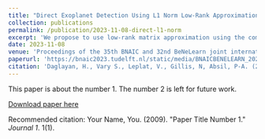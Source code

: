 ```yaml
---
title: "Direct Exoplanet Detection Using L1 Norm Low-Rank Approximation"
collection: publications
permalink: /publication/2023-11-08-direct-l1-norm
excerpt: 'We propose to use low-rank matrix approximation using the component-wise L1-norm for direct imaging of exoplanets. Exoplanet detection by direct imaging is a challenging task for three main reasons: (1) the host star is several orders of magnitude brighter than exoplanets, (2) the angular distance between exoplanets and star is usually very small, and (3) the images are affected by the noises called speckles that are very similar to the exoplanet signal both in shape and intensity. We first empirically examine the statistical noise assumptions of the L1 and L2 models, and then we evaluate the performance of the proposed L1 low-rank approximation (L1-LRA) algorithm based on visual comparisons and receiver operating characteristic (ROC) curves. We compare the results of the L1-LRA with the widely used truncated singular value decomposition (SVD) based on the L2 norm in two different annuli, one close to the star and one far away.'
date: 2023-11-08
venue: 'Proceedings of the 35th BNAIC and 32nd BeNeLearn joint international scientific conferences on AI and machine learning'
paperurl: 'https://bnaic2023.tudelft.nl/static/media/BNAICBENELEARN_2023_paper_118.db5dfeb222a78b65c367.pdf'
citation: 'Daglayan, H., Vary S., Leplat, V., Gillis, N, Absil, P-A. (2023). &quot;Paper Title Number 1.&quot; <i>Journal 1</i>. 1(1).'
---
```

This paper is about the number 1. The number 2 is left for future work.

[Download paper here](https://bnaic2023.tudelft.nl/static/media/BNAICBENELEARN_2023_paper_118.db5dfeb222a78b65c367.pdf)

Recommended citation: Your Name, You. (2009). "Paper Title Number 1." <i>Journal 1</i>. 1(1).
